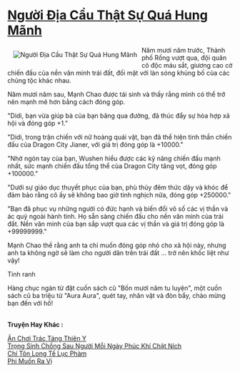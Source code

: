 <a href="https://truyentiki.com/nguoi-dia-cau-that-su-qua-hung-manh.33654/" title="Người Địa Cầu Thật Sự Quá Hung Mãnh"><h1>Người Địa Cầu Thật Sự Quá Hung Mãnh</h1></a><div style="display:table"><img align="right" style="float: left; padding: 10px;" src="https://truyentiki.com/a/img/str/src/33654.jpg" alt="Người Địa Cầu Thật Sự Quá Hung Mãnh">Năm mươi năm trước, Thành phố Rồng vượt qua, đội quân cô độc máu sắt, giương cao cờ chiến đấu của nền văn minh trái đất, đối mặt với làn sóng khủng bố của các chủng tộc khác nhau. <p></p> Năm mươi năm sau, Mạnh Chao được tái sinh và thấy rằng mình có thể trở nên mạnh mẽ hơn bằng cách đóng góp. <p></p> "Didi, bạn vừa giúp bà của bạn băng qua đường, đã thúc đẩy sự hòa hợp xã hội và đóng góp +1." <p></p> "Didi, trong trận chiến với nữ hoàng quái vật, bạn đã thể hiện tinh thần chiến đấu của Dragon City Jianer, với giá trị đóng góp là +10000." <p></p> "Nhờ ngón tay của bạn, Wushen hiểu được các kỹ năng chiến đấu mạnh nhất, sức mạnh chiến đấu tổng thể của Dragon City tăng vọt, đóng góp +100000." <p></p> "Dưới sự giáo dục thuyết phục của bạn, phù thủy đêm thức dậy và khóc để đảm bảo rằng cô ấy sẽ không bao giờ tinh nghịch nữa, đóng góp +250000." <p></p> "Bạn đã phục vụ những người có đức hạnh và biến đổi vô số các vị thần và ác quỷ ngoài hành tinh. Họ sẵn sàng chiến đấu cho nền văn minh của trái đất. Nền văn minh của bạn sắp vượt qua các vị thần và giá trị đóng góp là +99999999." <p></p> Mạnh Chao thề rằng anh ta chỉ muốn đóng góp nhỏ cho xã hội này, nhưng anh ta không ngờ sẽ làm cho người dân trên trái đất ... trở nên khốc liệt như vậy! <p></p> Tinh ranh <p></p> Hàng chục ngàn từ đặt cuốn sách cũ "Bốn mươi năm tu luyện", một cuốn sách cũ ba triệu từ "Aura Aura", quét tay, nhân vật và đòn bẩy, chào mừng bạn đến với hố!</div><p><br><b>Truyện Hay Khác :</b></p><a href="https://truyentiki.com/an-choi-trac-tang-thien-y.33653/" alt="Ăn Chơi Trác Táng Thiên Y">Ăn Chơi Trác Táng Thiên Y</a><br/><a href="https://github.com/nownovels/top500/tree/master/truyenhay/33720/" alt="Trọng Sinh Chồng Sau Người Mỗi Ngày Phúc Khí Chật Ních">Trọng Sinh Chồng Sau Người Mỗi Ngày Phúc Khí Chật Ních</a><br/><a href="https://truyentiki.wordpress.com/2020/06/08/chi-ton-long-te-luc-pham/" alt="Chí Tôn Long Tế Lục Phàm">Chí Tôn Long Tế Lục Phàm</a><br/><a href="https://github.com/nownovels/top500/tree/master/truyenhay/33861/" alt="Phi Muốn Ra Vị">Phi Muốn Ra Vị</a><br/>